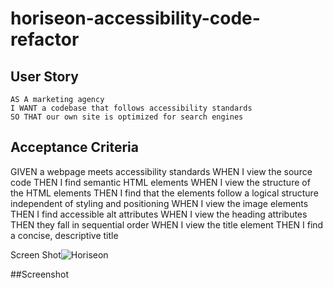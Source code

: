 # horiseon-accessibility-code-refactor


## User Story

```
AS A marketing agency
I WANT a codebase that follows accessibility standards
SO THAT our own site is optimized for search engines
```

## Acceptance Criteria

GIVEN a webpage meets accessibility standards
WHEN I view the source code
THEN I find semantic HTML elements
WHEN I view the structure of the HTML elements
THEN I find that the elements follow a logical structure independent of styling and positioning
WHEN I view the image elements
THEN I find accessible alt attributes
WHEN I view the heading attributes
THEN they fall in sequential order
WHEN I view the title element
THEN I find a concise, descriptive title

Screen Shot![Horiseon](https://user-images.githubusercontent.com/77666204/111063095-f3b2af00-8500-11eb-9626-1e5b638c9d46.png)

##Screenshot



